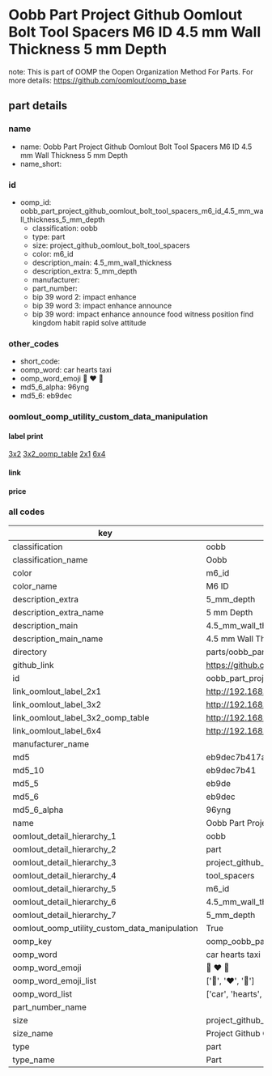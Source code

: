 # Oobb Part Project Github Oomlout Bolt Tool Spacers M6 ID 4.5 mm Wall Thickness 5 mm Depth  

note: This is part of OOMP the Oopen Organization Method For Parts. For more details: https://github.com/oomlout/oomp_base

##  part details
  







### name
* name: Oobb Part Project Github Oomlout Bolt Tool Spacers M6 ID 4.5 mm Wall Thickness 5 mm Depth
* name_short: 
### id
* oomp_id: oobb_part_project_github_oomlout_bolt_tool_spacers_m6_id_4.5_mm_wall_thickness_5_mm_depth
  * classification: oobb
  * type: part
  * size: project_github_oomlout_bolt_tool_spacers
  * color: m6_id
  * description_main: 4.5_mm_wall_thickness
  * description_extra: 5_mm_depth
  * manufacturer: 
  * part_number: 
  * bip 39 word 2: impact enhance
  * bip 39 word 3: impact enhance announce
  * bip 39 word: impact enhance announce food witness position find kingdom habit rapid solve attitude

### other_codes
* short_code: 
* oomp_word: car hearts taxi
* oomp_word_emoji :car: :hearts: :taxi:
* md5_6_alpha: 96yng
* md5_6: eb9dec






### oomlout_oomp_utility_custom_data_manipulation
#### label print
[3x2](http://192.168.1.245:1112/?label=oomp%2096yng)
[3x2_oomp_table](http://192.168.1.108:1112/?label=oomp%2096yng)
[2x1](http://192.168.1.242:1112/?label=oomp%2096yng)
[6x4](http://192.168.1.55:1112/?label=oomp%2096yng)    

#### link

                              

#### price







### all codes 
| key | value |  
| --- | --- |  
| classification | oobb |  
| classification_name | Oobb |  
| color | m6_id |  
| color_name | M6 ID |  
| description_extra | 5_mm_depth |  
| description_extra_name | 5 mm Depth |  
| description_main | 4.5_mm_wall_thickness |  
| description_main_name | 4.5 mm Wall Thickness |  
| directory | parts/oobb_part_project_github_oomlout_bolt_tool_spacers_m6_id_4.5_mm_wall_thickness_5_mm_depth |  
| github_link | https://github.com/oomlout/oomlout_oomp_part_src/tree/main/parts/oobb_part_project_github_oomlout_bolt_tool_spacers_m6_id_4.5_mm_wall_thickness_5_mm_depth |  
| id | oobb_part_project_github_oomlout_bolt_tool_spacers_m6_id_4.5_mm_wall_thickness_5_mm_depth |  
| link_oomlout_label_2x1 | http://192.168.1.242:1112/?label=oomp%2096yng |  
| link_oomlout_label_3x2 | http://192.168.1.245:1112/?label=oomp%2096yng |  
| link_oomlout_label_3x2_oomp_table | http://192.168.1.108:1112/?label=oomp%2096yng |  
| link_oomlout_label_6x4 | http://192.168.1.55:1112/?label=oomp%2096yng |  
| manufacturer_name |  |  
| md5 | eb9dec7b417aaad6a1fe55ac1292a38e |  
| md5_10 | eb9dec7b41 |  
| md5_5 | eb9de |  
| md5_6 | eb9dec |  
| md5_6_alpha | 96yng |  
| name | Oobb Part Project Github Oomlout Bolt Tool Spacers M6 ID 4.5 mm Wall Thickness 5 mm Depth |  
| oomlout_detail_hierarchy_1 | oobb |  
| oomlout_detail_hierarchy_2 | part |  
| oomlout_detail_hierarchy_3 | project_github_bolt |  
| oomlout_detail_hierarchy_4 | tool_spacers |  
| oomlout_detail_hierarchy_5 | m6_id |  
| oomlout_detail_hierarchy_6 | 4.5_mm_wall_thickness |  
| oomlout_detail_hierarchy_7 | 5_mm_depth |  
| oomlout_oomp_utility_custom_data_manipulation | True |  
| oomp_key | oomp_oobb_part_project_github_oomlout_bolt_tool_spacers_m6_id_4.5_mm_wall_thickness_5_mm_depth |  
| oomp_word | car hearts taxi |  
| oomp_word_emoji | :car: :hearts: :taxi: |  
| oomp_word_emoji_list | [':car:', ':hearts:', ':taxi:'] |  
| oomp_word_list | ['car', 'hearts', 'taxi'] |  
| part_number_name |  |  
| size | project_github_oomlout_bolt_tool_spacers |  
| size_name | Project Github Oomlout Bolt Tool Spacers |  
| type | part |  
| type_name | Part |  
